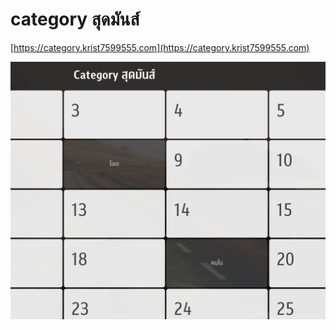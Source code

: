 # category สุดมันส์

[https://category.krist7599555.com](https://category.krist7599555.com)

![](public/og.png)

